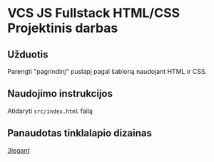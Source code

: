 # VCS JS Fullstack HTML/CSS Projektinis darbas

## Užduotis

Parengti "pagrindinį" puslapį pagal šabloną naudojant HTML ir CSS.

## Naudojimo instrukcijos

Atidaryti `src/index.html` failą

## Panaudotas tinklalapio dizainas

[3legant](https://www.figma.com/community/file/1299098199775509142)
